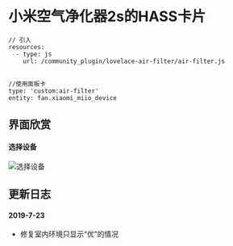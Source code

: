 # 小米空气净化器2s的HASS卡片


```
// 引入
resources:
  - type: js
    url: /community_plugin/lovelace-air-filter/air-filter.js


//使用面板卡
type: 'custom:air-filter'
entity: fan.xiaomi_miio_device

```


## 界面欣赏

#### 选择设备
![选择设备](https://raw.githubusercontent.com/shaonianzhentan/lovelace-air-filter/master/screenshots/1.png)

## 更新日志

#### 2019-7-23
  - 修复室内环境只显示“优”的情况